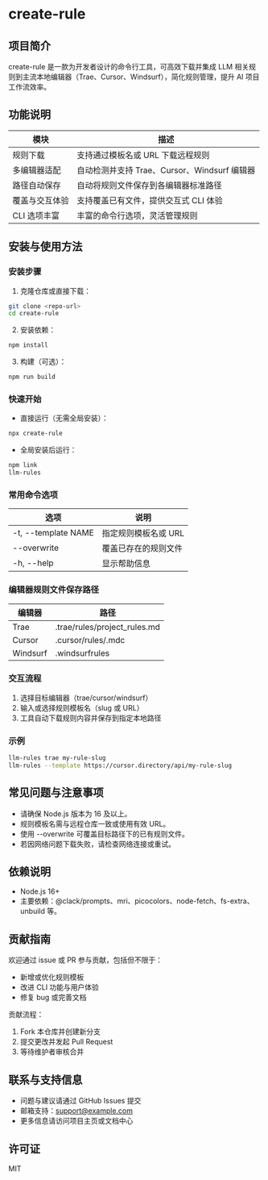 # create-rule

## 项目简介
create-rule 是一款为开发者设计的命令行工具，可高效下载并集成 LLM 相关规则到主流本地编辑器（Trae、Cursor、Windsurf），简化规则管理，提升 AI 项目工作流效率。

## 功能说明
| 模块               | 描述                                                         |
|--------------------|--------------------------------------------------------------|
| 规则下载           | 支持通过模板名或 URL 下载远程规则                             |
| 多编辑器适配       | 自动检测并支持 Trae、Cursor、Windsurf 编辑器                  |
| 路径自动保存       | 自动将规则文件保存到各编辑器标准路径                          |
| 覆盖与交互体验     | 支持覆盖已有文件，提供交互式 CLI 体验                         |
| CLI 选项丰富       | 丰富的命令行选项，灵活管理规则                                |

## 安装与使用方法

### 安装步骤
1. 克隆仓库或直接下载：
```bash
git clone <repo-url>
cd create-rule
```
2. 安装依赖：
```bash
npm install
```
3. 构建（可选）：
```bash
npm run build
```

### 快速开始
- 直接运行（无需全局安装）：
```bash
npx create-rule
```
- 全局安装后运行：
```bash
npm link
llm-rules
```

### 常用命令选项
| 选项                    | 说明                           |
|-------------------------|--------------------------------|
| -t, --template NAME     | 指定规则模板名或 URL           |
| --overwrite             | 覆盖已存在的规则文件           |
| -h, --help              | 显示帮助信息                   |

### 编辑器规则文件保存路径
| 编辑器   | 路径                                   |
|----------|----------------------------------------|
| Trae     | .trae/rules/project_rules.md           |
| Cursor   | .cursor/rules/<slug>.mdc               |
| Windsurf | .windsurfrules                         |

### 交互流程
1. 选择目标编辑器（trae/cursor/windsurf）
2. 输入或选择规则模板名（slug 或 URL）
3. 工具自动下载规则内容并保存到指定本地路径

### 示例
```bash
llm-rules trae my-rule-slug
llm-rules --template https://cursor.directory/api/my-rule-slug
```

## 常见问题与注意事项
- 请确保 Node.js 版本为 16 及以上。
- 规则模板名需与远程仓库一致或使用有效 URL。
- 使用 --overwrite 可覆盖目标路径下的已有规则文件。
- 若因网络问题下载失败，请检查网络连接或重试。

## 依赖说明
- Node.js 16+
- 主要依赖：@clack/prompts、mri、picocolors、node-fetch、fs-extra、unbuild 等。

## 贡献指南
欢迎通过 issue 或 PR 参与贡献，包括但不限于：
- 新增或优化规则模板
- 改进 CLI 功能与用户体验
- 修复 bug 或完善文档

贡献流程：
1. Fork 本仓库并创建新分支
2. 提交更改并发起 Pull Request
3. 等待维护者审核合并

## 联系与支持信息
- 问题与建议请通过 GitHub Issues 提交
- 邮箱支持：support@example.com
- 更多信息请访问项目主页或文档中心

## 许可证
MIT